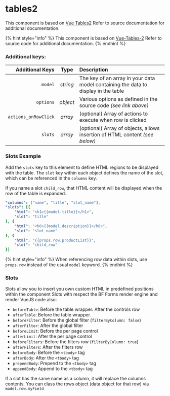 # tables2

This component is based on [Vue Tables2](https://github.com/matfish2/vue-tables-2#readme) Refer to source documentation for additional documentation.

{% hint style="info" %}
This component is based on [Vue-Tables-2](https://github.com/matfish2/vue-tables-2#readme) Refer to source code for additional documentation.
{% endhint %}

### Additional keys:

| Additional Keys | Type | Description |
| ---: | :---: | :--- |
| `model` | _string_ | The key of an array in your data model containing the data to display in the table |
| `options` | _object_ | Various options as defined in the source code _\(see link above\)_ |
| `actions_onRowClick` | _array_ | \(optional\) Array of actions to execute when row is clicked |
| `slots` | _array_ | \(optional\) Array of objects, allows insertion of HTML content _\(see below\)_ |

### Slots Example

Add the `slots` key to this element to define HTML regions to be displayed with the table. The `slot` key within each object defines the name of the slot, which can be referenced in the `columns` key.

If you name a slot `child_row`, that HTML content will be displayed when the row of the table is expanded.

```yaml
"columns": ["name", "title", "slot_name"],
"slots": [{
    "html": "<h1>{{model.title}}</h1>",
    "slot": "title"
}, {
    "html": "<h6>{{model.description}}</h6>",
    "slot": "slot_name"
}, {
    "html": "{{props.row.productList}}",
    "slot": "child_row"
}]
```

{% hint style="info" %}
When referencing row data within slots, use `props.row` instead of the usual `model` keyword.
{% endhint %}

### Slots

Slots allow you to insert you own custom HTML in predefined positions within the component Slots with respect the BF Forms render engine and render VueJS code also:

* `beforeTable`: Before the table wrapper. After the controls row
* `afterTable`: Before the table wrapper.
* `beforeFilter`: Before the global filter \(`filterByColumn: false`\)
* `afterFilter`: After the global filter
* `beforeLimit`: Before the per page control
* `afterLimit`: After the per page control
* `beforeFilters`: Before the filters row \(`filterByColumn: true`\)
* `afterFilters`: After the filters row
* `beforeBody`: Before the `<tbody>` tag
* `afterBody`: After the `<tbody>` tag
* `prependBody`: Prepend to the `<tbody>` tag
* `appendBody`: Append to the `<tbody>` tag

If a slot has the same name as a column, it will replace the columns contents. You can class the rows object \(data object for that row\) via `model.row.myField`

